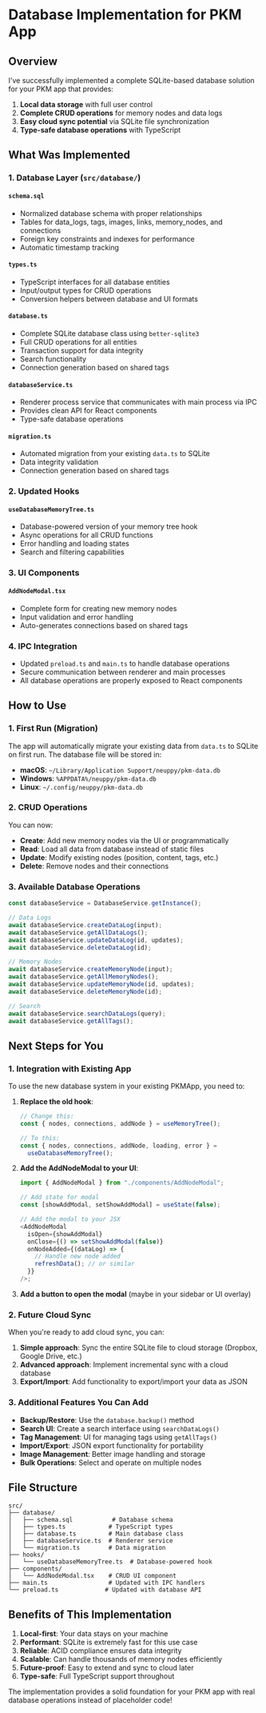 # Database Implementation for PKM App

## Overview

I've successfully implemented a complete SQLite-based database solution for your PKM app that provides:

1. **Local data storage** with full user control
2. **Complete CRUD operations** for memory nodes and data logs
3. **Easy cloud sync potential** via SQLite file synchronization
4. **Type-safe database operations** with TypeScript

## What Was Implemented

### 1. Database Layer (`src/database/`)

#### `schema.sql`

- Normalized database schema with proper relationships
- Tables for data_logs, tags, images, links, memory_nodes, and connections
- Foreign key constraints and indexes for performance
- Automatic timestamp tracking

#### `types.ts`

- TypeScript interfaces for all database entities
- Input/output types for CRUD operations
- Conversion helpers between database and UI formats

#### `database.ts`

- Complete SQLite database class using `better-sqlite3`
- Full CRUD operations for all entities
- Transaction support for data integrity
- Search functionality
- Connection generation based on shared tags

#### `databaseService.ts`

- Renderer process service that communicates with main process via IPC
- Provides clean API for React components
- Type-safe database operations

#### `migration.ts`

- Automated migration from your existing `data.ts` to SQLite
- Data integrity validation
- Connection generation based on shared tags

### 2. Updated Hooks

#### `useDatabaseMemoryTree.ts`

- Database-powered version of your memory tree hook
- Async operations for all CRUD functions
- Error handling and loading states
- Search and filtering capabilities

### 3. UI Components

#### `AddNodeModal.tsx`

- Complete form for creating new memory nodes
- Input validation and error handling
- Auto-generates connections based on shared tags

### 4. IPC Integration

- Updated `preload.ts` and `main.ts` to handle database operations
- Secure communication between renderer and main processes
- All database operations are properly exposed to React components

## How to Use

### 1. First Run (Migration)

The app will automatically migrate your existing data from `data.ts` to SQLite on first run. The database file will be stored in:

- **macOS**: `~/Library/Application Support/neuppy/pkm-data.db`
- **Windows**: `%APPDATA%/neuppy/pkm-data.db`
- **Linux**: `~/.config/neuppy/pkm-data.db`

### 2. CRUD Operations

You can now:

- **Create**: Add new memory nodes via the UI or programmatically
- **Read**: Load all data from database instead of static files
- **Update**: Modify existing nodes (position, content, tags, etc.)
- **Delete**: Remove nodes and their connections

### 3. Available Database Operations

```typescript
const databaseService = DatabaseService.getInstance();

// Data Logs
await databaseService.createDataLog(input);
await databaseService.getAllDataLogs();
await databaseService.updateDataLog(id, updates);
await databaseService.deleteDataLog(id);

// Memory Nodes
await databaseService.createMemoryNode(input);
await databaseService.getAllMemoryNodes();
await databaseService.updateMemoryNode(id, updates);
await databaseService.deleteMemoryNode(id);

// Search
await databaseService.searchDataLogs(query);
await databaseService.getAllTags();
```

## Next Steps for You

### 1. Integration with Existing App

To use the new database system in your existing PKMApp, you need to:

1. **Replace the old hook**:

   ```typescript
   // Change this:
   const { nodes, connections, addNode } = useMemoryTree();

   // To this:
   const { nodes, connections, addNode, loading, error } =
     useDatabaseMemoryTree();
   ```

2. **Add the AddNodeModal to your UI**:

   ```typescript
   import { AddNodeModal } from "./components/AddNodeModal";

   // Add state for modal
   const [showAddModal, setShowAddModal] = useState(false);

   // Add the modal to your JSX
   <AddNodeModal
     isOpen={showAddModal}
     onClose={() => setShowAddModal(false)}
     onNodeAdded={(dataLog) => {
       // Handle new node added
       refreshData(); // or similar
     }}
   />;
   ```

3. **Add a button to open the modal** (maybe in your sidebar or UI overlay)

### 2. Future Cloud Sync

When you're ready to add cloud sync, you can:

1. **Simple approach**: Sync the entire SQLite file to cloud storage (Dropbox, Google Drive, etc.)
2. **Advanced approach**: Implement incremental sync with a cloud database
3. **Export/Import**: Add functionality to export/import your data as JSON

### 3. Additional Features You Can Add

- **Backup/Restore**: Use the `database.backup()` method
- **Search UI**: Create a search interface using `searchDataLogs()`
- **Tag Management**: UI for managing tags using `getAllTags()`
- **Import/Export**: JSON export functionality for portability
- **Image Management**: Better image handling and storage
- **Bulk Operations**: Select and operate on multiple nodes

## File Structure

```
src/
├── database/
│   ├── schema.sql           # Database schema
│   ├── types.ts            # TypeScript types
│   ├── database.ts         # Main database class
│   ├── databaseService.ts  # Renderer service
│   └── migration.ts        # Data migration
├── hooks/
│   └── useDatabaseMemoryTree.ts  # Database-powered hook
├── components/
│   └── AddNodeModal.tsx    # CRUD UI component
├── main.ts                 # Updated with IPC handlers
└── preload.ts             # Updated with database API
```

## Benefits of This Implementation

1. **Local-first**: Your data stays on your machine
2. **Performant**: SQLite is extremely fast for this use case
3. **Reliable**: ACID compliance ensures data integrity
4. **Scalable**: Can handle thousands of memory nodes efficiently
5. **Future-proof**: Easy to extend and sync to cloud later
6. **Type-safe**: Full TypeScript support throughout

The implementation provides a solid foundation for your PKM app with real database operations instead of placeholder code!
